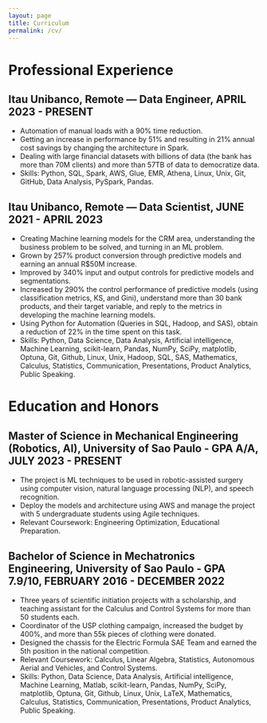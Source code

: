 ```yaml
---
layout: page
title: Curriculum
permalink: /cv/
---
```


# Professional Experience 

## Itau Unibanco, Remote — Data Engineer, APRIL 2023 - PRESENT 

* Automation of manual loads with a 90% time reduction.
* Getting an increase in performance by 51% and resulting in 21% annual cost savings by changing the architecture in Spark.
* Dealing with large financial datasets with billions of data (the bank has more than 70M clients) and more than 57TB of data to democratize data.
* Skills: Python, SQL, Spark, AWS, Glue, EMR, Athena, Linux, Unix, Git, GitHub, Data Analysis, PySpark, Pandas.

## Itau Unibanco, Remote — Data Scientist, JUNE 2021 - APRIL 2023
* Creating Machine learning models for the CRM area, understanding the business problem to be solved, and turning in an ML problem.
* Grown by 257% product conversion through predictive models and earning an annual R$50M increase.
* Improved by 340% input and output controls for predictive models and segmentations. 
* Increased by 290% the control performance of predictive models (using classification metrics, KS, and Gini), understand more than 30 bank products, and their target variable, and reply to the metrics in developing the machine learning models.
* Using Python for Automation (Queries in SQL, Hadoop, and SAS), obtain a reduction of 22% in the time spent on this task.
* Skills: Python, Data Science, Data Analysis, Artificial intelligence, Machine Learning, scikit-learn, Pandas, NumPy, SciPy, matplotlib, Optuna, Git, Github, Linux, Unix, Hadoop, SQL, SAS, Mathematics, Calculus, Statistics, Communication, Presentations, Product Analytics, Public Speaking.

# Education and Honors
## Master of Science in Mechanical Engineering (Robotics, AI), University of Sao Paulo - GPA A/A, JULY 2023 - PRESENT
* The project is ML techniques to be used in robotic-assisted surgery using computer vision, natural language processing (NLP), and speech recognition.
* Deploy the models and architecture using AWS and manage the project with 5 undergraduate students using Agile techniques.
* Relevant Coursework: Engineering Optimization, Educational Preparation.

## Bachelor of Science in Mechatronics Engineering, University of Sao Paulo - GPA 7.9/10, FEBRUARY 2016 - DECEMBER 2022
* Three years of scientific initiation projects with a scholarship, and teaching assistant for the Calculus and Control Systems for more than 50 students each.
* Coordinator of the USP clothing campaign, increased the budget by 400%, and more than 55k pieces of clothing were donated.
* Designed the chassis for the Electric Formula SAE Team and earned the 5th position in the national competition.
* Relevant Coursework: Calculus, Linear Algebra, Statistics, Autonomous Aerial and Vehicles, and Control Systems.
* Skills: Python, Data Science, Data Analysis, Artificial intelligence, Machine Learning, Matlab, scikit-learn, Pandas, NumPy, SciPy, matplotlib, Optuna, Git, Github, Linux, Unix, LaTeX, Mathematics, Calculus, Statistics, Communication, Presentations, Product Analytics, Public Speaking.
